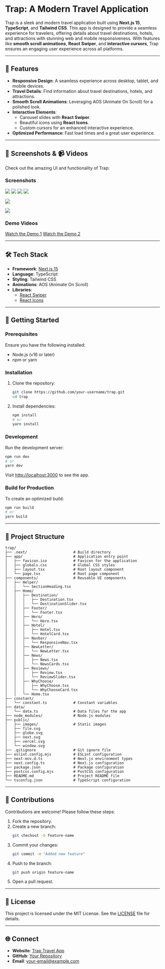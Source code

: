 # Trap: A Modern Travel Application

Trap is a sleek and modern travel application built using **Next.js 15**, **TypeScript**, and **Tailwind CSS**. This app is designed to provide a seamless experience for travelers, offering details about travel destinations, hotels, and attractions with stunning web and mobile responsiveness. With features like **smooth scroll animations**, **React Swiper**, and **interactive cursors**, Trap ensures an engaging user experience across all platforms.

---

## 🌟 Features

- **Responsive Design**: A seamless experience across desktop, tablet, and mobile devices.
- **Travel Details**: Find information about travel destinations, hotels, and attractions.
- **Smooth Scroll Animations**: Leveraging AOS (Animate On Scroll) for a polished look.
- **Interactive Elements**:
  - Carousel slides with **React Swiper**.
  - Beautiful icons using **React Icons**.
  - Custom cursors for an enhanced interactive experience.
- **Optimized Performance**: Fast load times and a great user experience.

---

## 📸 Screenshots & 📹 Videos

Check out the amazing UI and functionality of Trap:

### Screenshots
![](https://github.com/Dinuki85/TravelApp/blob/main/public/Screenshots/image1.png)
![](https://github.com/Dinuki85/TravelApp/blob/main/public/Screenshots/image2.png)
![](https://github.com/Dinuki85/TravelApp/blob/main/public/Screenshots/image3.png)
![](https://github.com/Dinuki85/TravelApp/blob/main/public/Screenshots/image4.png)

![](https://github.com/Dinuki85/TravelApp/blob/main/public/Screenshots/image5.png)

![](https://github.com/Dinuki85/TravelApp/blob/main/public/Screenshots/image6.png)


### Demo Videos
[Watch the Demo 1](https://github.com/Dinuki85/TravelApp/blob/main/public/Screenshots/output1.mp4)
[Watch the Demo 2](https://github.com/Dinuki85/TravelApp/blob/main/public/Screenshots/mobile.mp4)

---

## 🛠️ Tech Stack

- **Framework**: [Next.js 15](https://nextjs.org/)
- **Language**: TypeScript
- **Styling**: Tailwind CSS
- **Animations**: AOS (Animate On Scroll)
- **Libraries**:
  - [React Swiper](https://swiperjs.com/react)
  - [React Icons](https://react-icons.github.io/react-icons/)
  

---

## 🚀 Getting Started

### Prerequisites
Ensure you have the following installed:
- Node.js (v16 or later)
- npm or yarn

### Installation
1. Clone the repository:
   ```bash
   git clone https://github.com/your-username/trap.git
   cd trap
   ```
2. Install dependencies:
   ```bash
   npm install
   # or
   yarn install
   ```

### Development
Run the development server:
```bash
npm run dev
# or
yarn dev
```
Visit [http://localhost:3000](http://localhost:3000) to see the app.

### Build for Production
To create an optimized build:
```bash
npm run build
# or
yarn build
```

---

## 📂 Project Structure

```
trap/
├── .next/                     # Build directory
├── app/                       # Application entry point
│   ├── favicon.ico            # Favicon for the application
│   ├── globals.css            # Global CSS styles
│   ├── layout.tsx             # Root layout component
│   └── page.tsx               # Root page component
├── components/                # Reusable UI components
│   ├── Helper/
│   │   └── SectionHeading.tsx
│   ├── Home/
│   │   ├── Destination/
│   │   │   ├── Destination.tsx
│   │   │   └── DestinationSlider.tsx
│   │   ├── Footer/
│   │   │   └── Footer.tsx
│   │   ├── Hero/
│   │   │   └── Hero.tsx
│   │   ├── Hotel/
│   │   │   ├── Hotel.tsx
│   │   │   └── HotelCard.tsx
│   │   ├── Navbar/
│   │   │   └── ResponsiveNav.tsx
│   │   ├── NewLetter/
│   │   │   └── NewLetter.tsx
│   │   ├── News/
│   │   │   ├── News.tsx
│   │   │   └── NewsCards.tsx
│   │   ├── Reviews/
│   │   │   ├── Review.tsx
│   │   │   └── ReviewSlider.tsx
│   │   ├── WhyChoose/
│   │   │   ├── WhyChoose.tsx
│   │   │   └── WhyChooseCard.tsx
│   │   └── Home.tsx
├── constant/
│   └── constant.ts            # Constant variables
├── data/
│   └── data.ts                # Data files for the app
├── node_modules/              # Node.js modules
├── public/
│   ├── images/                # Static images
│   ├── file.svg
│   ├── globe.svg
│   ├── next.svg
│   ├── vercel.svg
│   └── window.svg
├── .gitignore                 # Git ignore file
├── eslint.config.mjs          # ESLint configuration
├── next-env.d.ts              # Next.js environment types
├── next.config.ts             # Next.js configuration
├── package.json               # Package configuration
├── postcss.config.mjs         # PostCSS configuration
├── README.md                  # Project README file
└── tsconfig.json              # TypeScript configuration
```

---

## 🤝 Contributions
Contributions are welcome! Please follow these steps:
1. Fork the repository.
2. Create a new branch:
   ```bash
   git checkout -b feature-name
   ```
3. Commit your changes:
   ```bash
   git commit -m "Added new feature"
   ```
4. Push to the branch:
   ```bash
   git push origin feature-name
   ```
5. Open a pull request.

---

## 📜 License
This project is licensed under the MIT License. See the [LICENSE](./LICENSE) file for details.

---

## 🌐 Connect
- **Website**: [Trap Travel App](https://trap-travel-app.com)
- **GitHub**: [Your Repository](https://github.com/your-username/trap)
- **Email**: your-email@example.com

